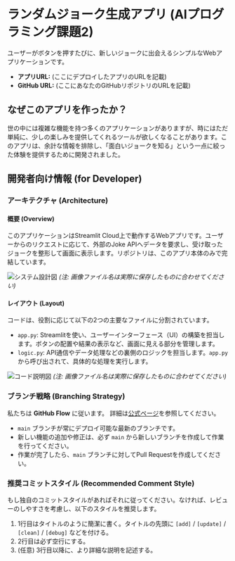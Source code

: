 # ランダムジョーク生成アプリ (AIプログラミング課題2)

ユーザーがボタンを押すたびに、新しいジョークに出会えるシンプルなWebアプリケーションです。

- **アプリURL:** (ここにデプロイしたアプリのURLを記載)
- **GitHub URL:** (ここにあなたのGitHubリポジトリのURLを記載)

## なぜこのアプリを作ったか？

世の中には複雑な機能を持つ多くのアプリケーションがありますが、時にはただ単純に、少しの楽しみを提供してくれるツールが欲しくなることがあります。このアプリは、余計な情報を排除し、「面白いジョークを知る」という一点に絞った体験を提供するために開発されました。

## 開発者向け情報 (for Developer)

### アーキテクチャ (Architecture)

#### 概要 (Overview)

このアプリケーションはStreamlit Cloud上で動作するWebアプリです。ユーザーからのリクエストに応じて、外部のJoke APIへデータを要求し、受け取ったジョークを整形して画面に表示します。リポジトリは、このアプリ本体のみで完結しています。

![システム設計図](./system_design.png)
*(注: 画像ファイル名は実際に保存したものに合わせてください)*

#### レイアウト (Layout)

コードは、役割に応じて以下の2つの主要なファイルに分割されています。

- `app.py`: Streamlitを使い、ユーザーインターフェース（UI）の構築を担当します。ボタンの配置や結果の表示など、画面に見える部分を管理します。
- `logic.py`: API通信やデータ処理などの裏側のロジックを担当します。`app.py` から呼び出されて、具体的な処理を実行します。

![コード説明図](./code_layout.png)
*(注: 画像ファイル名は実際に保存したものに合わせてください)*

### ブランチ戦略 (Branching Strategy)

私たちは **GitHub Flow** に従います。
詳細は[公式ページ](https://docs.github.com/ja/get-started/quickstart/github-flow)を参照してください。

- `main` ブランチが常にデプロイ可能な最新のブランチです。
- 新しい機能の追加や修正は、必ず `main` から新しいブランチを作成して作業を行ってください。
- 作業が完了したら、`main` ブランチに対してPull Requestを作成してください。

### 推奨コミットスタイル (Recommended Comment Style)

もし独自のコミットスタイルがあればそれに従ってください。なければ、レビューのしやすさを考慮し、以下のスタイルを推奨します。

1.  1行目はタイトルのように簡潔に書く。タイトルの先頭に `[add]` / `[update]` / `[clean]` / `[debug]` などを付ける。
2.  2行目は必ず空行にする。
3.  (任意) 3行目以降に、より詳細な説明を記述する。